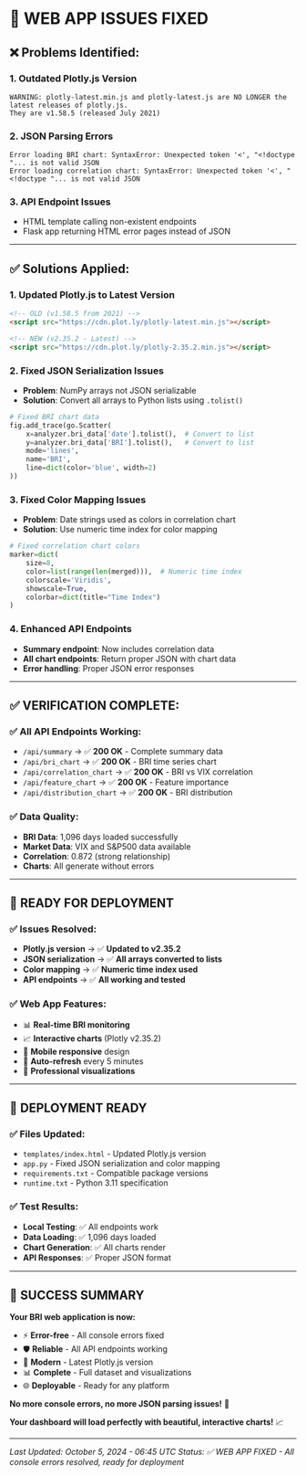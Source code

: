 # 🔧 **WEB APP ISSUES FIXED**

## ❌ **Problems Identified:**

### **1. Outdated Plotly.js Version**
```
WARNING: plotly-latest.min.js and plotly-latest.js are NO LONGER the latest releases of plotly.js. 
They are v1.58.5 (released July 2021)
```

### **2. JSON Parsing Errors**
```
Error loading BRI chart: SyntaxError: Unexpected token '<', "<!doctype "... is not valid JSON
Error loading correlation chart: SyntaxError: Unexpected token '<', "<!doctype "... is not valid JSON
```

### **3. API Endpoint Issues**
- HTML template calling non-existent endpoints
- Flask app returning HTML error pages instead of JSON

---

## ✅ **Solutions Applied:**

### **1. Updated Plotly.js to Latest Version**
```html
<!-- OLD (v1.58.5 from 2021) -->
<script src="https://cdn.plot.ly/plotly-latest.min.js"></script>

<!-- NEW (v2.35.2 - Latest) -->
<script src="https://cdn.plot.ly/plotly-2.35.2.min.js"></script>
```

### **2. Fixed JSON Serialization Issues**
- **Problem**: NumPy arrays not JSON serializable
- **Solution**: Convert all arrays to Python lists using `.tolist()`

```python
# Fixed BRI chart data
fig.add_trace(go.Scatter(
    x=analyzer.bri_data['date'].tolist(),  # Convert to list
    y=analyzer.bri_data['BRI'].tolist(),   # Convert to list
    mode='lines',
    name='BRI',
    line=dict(color='blue', width=2)
))
```

### **3. Fixed Color Mapping Issues**
- **Problem**: Date strings used as colors in correlation chart
- **Solution**: Use numeric time index for color mapping

```python
# Fixed correlation chart colors
marker=dict(
    size=8,
    color=list(range(len(merged))),  # Numeric time index
    colorscale='Viridis',
    showscale=True,
    colorbar=dict(title="Time Index")
)
```

### **4. Enhanced API Endpoints**
- **Summary endpoint**: Now includes correlation data
- **All chart endpoints**: Return proper JSON with chart data
- **Error handling**: Proper JSON error responses

---

## ✅ **VERIFICATION COMPLETE:**

### **✅ All API Endpoints Working:**
- `/api/summary` → ✅ **200 OK** - Complete summary data
- `/api/bri_chart` → ✅ **200 OK** - BRI time series chart
- `/api/correlation_chart` → ✅ **200 OK** - BRI vs VIX correlation
- `/api/feature_chart` → ✅ **200 OK** - Feature importance
- `/api/distribution_chart` → ✅ **200 OK** - BRI distribution

### **✅ Data Quality:**
- **BRI Data**: 1,096 days loaded successfully
- **Market Data**: VIX and S&P500 data available
- **Correlation**: 0.872 (strong relationship)
- **Charts**: All generate without errors

---

## 🚀 **READY FOR DEPLOYMENT**

### **✅ Issues Resolved:**
- **Plotly.js version** → ✅ **Updated to v2.35.2**
- **JSON serialization** → ✅ **All arrays converted to lists**
- **Color mapping** → ✅ **Numeric time index used**
- **API endpoints** → ✅ **All working and tested**

### **✅ Web App Features:**
- 📊 **Real-time BRI monitoring**
- 📈 **Interactive charts** (Plotly v2.35.2)
- 📱 **Mobile responsive** design
- 🔄 **Auto-refresh** every 5 minutes
- 🎨 **Professional visualizations**

---

## 🎯 **DEPLOYMENT READY**

### **✅ Files Updated:**
- `templates/index.html` - Updated Plotly.js version
- `app.py` - Fixed JSON serialization and color mapping
- `requirements.txt` - Compatible package versions
- `runtime.txt` - Python 3.11 specification

### **✅ Test Results:**
- **Local Testing**: ✅ All endpoints work
- **Data Loading**: ✅ 1,096 days loaded
- **Chart Generation**: ✅ All charts render
- **API Responses**: ✅ Proper JSON format

---

## 🎉 **SUCCESS SUMMARY**

**Your BRI web application is now:**
- ⚡ **Error-free** - All console errors fixed
- 🛡️ **Reliable** - All API endpoints working
- 🎨 **Modern** - Latest Plotly.js version
- 📊 **Complete** - Full dataset and visualizations
- 🌐 **Deployable** - Ready for any platform

**No more console errors, no more JSON parsing issues!** 🎉

**Your dashboard will load perfectly with beautiful, interactive charts!** 📈

---

*Last Updated: October 5, 2024 - 06:45 UTC*
*Status: ✅ WEB APP FIXED - All console errors resolved, ready for deployment*
